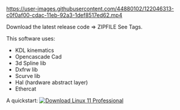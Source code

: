 
https://user-images.githubusercontent.com/44880102/122046313-c0f0af00-cdac-11eb-92a3-1def8517ed62.mp4

Download the latest release code => ZIPFILE
See Tags.

This software uses:
- KDL kinematics
- Opencascade Cad
- 3d Spline lib
- Dxfrw lib
- Scurve lib
- Hal (hardware abstract layer)
- Ethercat 

A quickstart:
[![Download Linux 11 Professional ](https://a.fsdn.com/con/app/sf-download-button)](https://sourceforge.net/projects/linux-11-pro/files/latest/download)
